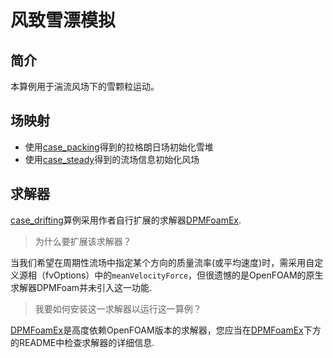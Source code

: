 # 风致雪漂模拟

## 简介

本算例用于湍流风场下的雪颗粒运动。

## 场映射

* 使用[case_packing](../case_packing)得到的拉格朗日场初始化雪堆
* 使用[case_steady](../case_steady)得到的流场信息初始化风场

## 求解器

[case_drifting](.)算例采用作者自行扩展的求解器[DPMFoamEx](http://github.com/fightingxiaoxiao/DPMFoamEx/).

> 为什么要扩展该求解器？

当我们希望在周期性流场中指定某个方向的质量流率(或平均速度)时，需采用自定义源相（fvOptions）中的`meanVelocityForce`，但很遗憾的是OpenFOAM的原生求解器DPMFoam并未引入这一功能.

> 我要如何安装这一求解器以运行这一算例？

[DPMFoamEx](http://github.com/fightingxiaoxiao/DPMFoamEx/)是高度依赖OpenFOAM版本的求解器，您应当在[DPMFoamEx](http://github.com/fightingxiaoxiao/DPMFoamEx/)下方的README中检查求解器的详细信息.
